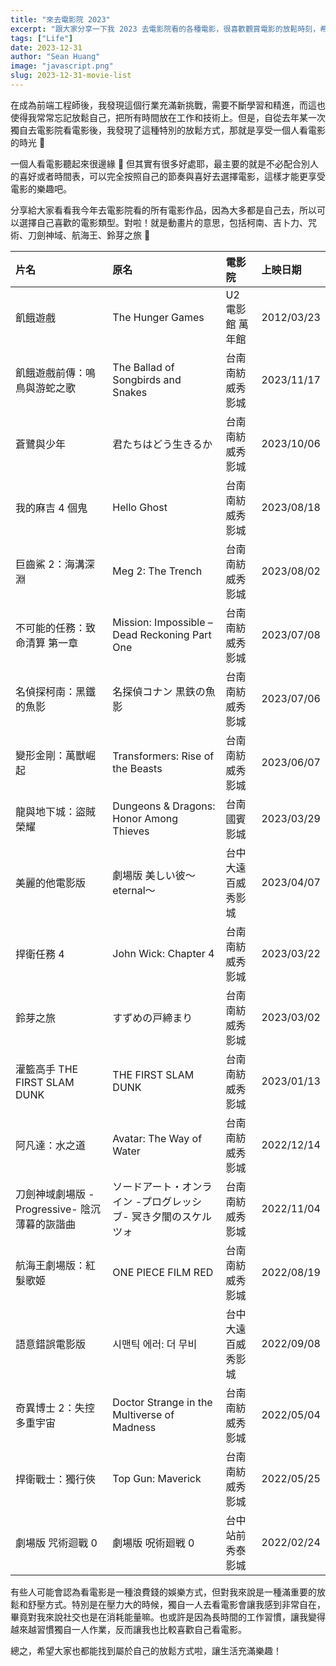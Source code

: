 ```yaml
---
title: "來去電影院 2023"
excerpt: "跟大家分享一下我 2023 去電影院看的各種電影，很喜歡觀賞電影的放鬆時刻，希望大家都能找到屬於自己的休閒方式。"
tags: ["Life"]
date: 2023-12-31
author: "Sean Huang"
image: "javascript.png"
slug: 2023-12-31-movie-list
---
```


在成為前端工程師後，我發現這個行業充滿新挑戰，需要不斷學習和精進，而這也使得我常常忘記放鬆自己，把所有時間放在工作和技術上。但是，自從去年某一次獨自去電影院看電影後，我發現了這種特別的放鬆方式，那就是享受一個人看電影的時光 🍿

一個人看電影聽起來很邊緣 🤔 但其實有很多好處耶，最主要的就是不必配合別人的喜好或者時間表，可以完全按照自己的節奏與喜好去選擇電影，這樣才能更享受電影的樂趣吧。

分享給大家看看我今年去電影院看的所有電影作品，因為大多都是自己去，所以可以選擇自己喜歡的電影類型。對啦！就是動畫片的意思，包括柯南、吉卜力、咒術、刀劍神域、航海王、鈴芽之旅 🤣

| 片名                                          | 原名                                                           | 電影院             | 上映日期   |
| :-------------------------------------------- | :------------------------------------------------------------- | :----------------- | :--------- |
| 飢餓遊戲                                      | The Hunger Games                                               | U2 電影館 萬年館   | 2012/03/23 |
| 飢餓遊戲前傳：鳴鳥與游蛇之歌                  | The Ballad of Songbirds and Snakes                             | 台南南紡威秀影城   | 2023/11/17 |
| 蒼鷺與少年                                    | 君たちはどう生きるか                                           | 台南南紡威秀影城   | 2023/10/06 |
| 我的麻吉 4 個鬼                               | Hello Ghost                                                    | 台南南紡威秀影城   | 2023/08/18 |
| 巨齒鯊 2：海溝深淵                            | Meg 2: The Trench                                              | 台南南紡威秀影城   | 2023/08/02 |
| 不可能的任務：致命清算 第一章                 | Mission: Impossible – Dead Reckoning Part One                  | 台南南紡威秀影城   | 2023/07/08 |
| 名偵探柯南：黑鐵的魚影                        | 名探偵コナン 黒鉄の魚影                                        | 台南南紡威秀影城   | 2023/07/06 |
| 變形金剛：萬獸崛起                            | Transformers: Rise of the Beasts                               | 台南南紡威秀影城   | 2023/06/07 |
| 龍與地下城：盜賊榮耀                          | Dungeons & Dragons: Honor Among Thieves                        | 台南國賓影城       | 2023/03/29 |
| 美麗的他電影版                                | 劇場版 美しい彼〜eternal〜                                     | 台中大遠百威秀影城 | 2023/04/07 |
| 捍衛任務 4                                    | John Wick: Chapter 4                                           | 台南南紡威秀影城   | 2023/03/22 |
| 鈴芽之旅                                      | すずめの戸締まり                                               | 台南南紡威秀影城   | 2023/03/02 |
| 灌籃高手 THE FIRST SLAM DUNK                  | THE FIRST SLAM DUNK                                            | 台南南紡威秀影城   | 2023/01/13 |
| 阿凡達：水之道                                | Avatar: The Way of Water                                       | 台南南紡威秀影城   | 2022/12/14 |
| 刀劍神域劇場版 -Progressive- 陰沉薄暮的詼諧曲 | ソードアート・オンライン -プログレッシブ- 冥き夕闇のスケルツォ | 台南南紡威秀影城   | 2022/11/04 |
| 航海王劇場版：紅髮歌姬                        | ONE PIECE FILM RED                                             | 台南南紡威秀影城   | 2022/08/19 |
| 語意錯誤電影版                                | 시맨틱 에러: 더 무비                                           | 台中大遠百威秀影城 | 2022/09/08 |
| 奇異博士 2：失控多重宇宙                      | Doctor Strange in the Multiverse of Madness                    | 台南南紡威秀影城   | 2022/05/04 |
| 捍衛戰士：獨行俠                              | Top Gun: Maverick                                              | 台南南紡威秀影城   | 2022/05/25 |
| 劇場版 咒術迴戰 0                             | 劇場版 呪術廻戦 0                                              | 台中站前秀泰影城   | 2022/02/24 |

有些人可能會認為看電影是一種浪費錢的娛樂方式，但對我來說是一種滿重要的放鬆和舒壓方式。特別是在壓力大的時候，獨自一人去看電影會讓我感到非常自在，畢竟對我來說社交也是在消耗能量嘛。也或許是因為長時間的工作習慣，讓我變得越來越習慣獨自一人作業，反而讓我也比較喜歡自己看電影。

總之，希望大家也都能找到屬於自己的放鬆方式啦，讓生活充滿樂趣！
